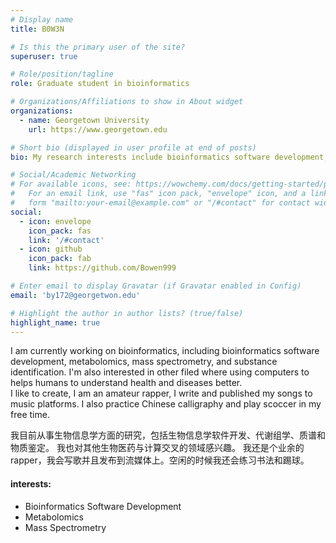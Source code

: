 ```yaml
---
# Display name
title: B0W3N

# Is this the primary user of the site?
superuser: true

# Role/position/tagline
role: Graduate student in bioinformatics

# Organizations/Affiliations to show in About widget
organizations:
  - name: Georgetown University 
    url: https://www.georgetown.edu

# Short bio (displayed in user profile at end of posts)
bio: My research interests include bioinformatics software development, metabolomics, mass spectrometry.

# Social/Academic Networking
# For available icons, see: https://wowchemy.com/docs/getting-started/page-builder/#icons
#   For an email link, use "fas" icon pack, "envelope" icon, and a link in the
#   form "mailto:your-email@example.com" or "/#contact" for contact widget.
social:
  - icon: envelope
    icon_pack: fas
    link: '/#contact'
  - icon: github
    icon_pack: fab
    link: https://github.com/Bowen999

# Enter email to display Gravatar (if Gravatar enabled in Config)
email: 'by172@georgetwon.edu'

# Highlight the author in author lists? (true/false)
highlight_name: true
---
```

I am currently working on bioinformatics, including bioinformatics software development, metabolomics, mass spectrometry, and substance identification. I'm also interested in other filed where using computers to helps humans to understand health and diseases better.  
I like to create, I am an amateur rapper, I write and published my songs to music platforms. I also practice Chinese calligraphy and play scoccer in my free time.  

我目前从事生物信息学方面的研究，包括生物信息学软件开发、代谢组学、质谱和物质鉴定。 我也对其他生物医药与计算交叉的领域感兴趣。
我还是个业余的rapper，我会写歌并且发布到流媒体上。空闲的时候我还会练习书法和踢球。
#### interests:
  - Bioinformatics Software Development
  - Metabolomics
  - Mass Spectrometry  
